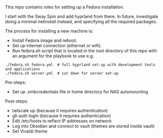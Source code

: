 This repo contains roles for setting up a Fedora installation.

I start with the Sway Spin and add hyprland from there. In future, investigate doing a minimal netinstall instead, and specifying all the required packages.

The process for installing a new machine is:
- Install Fedora image and reboot.
- Set up internet connection (ethernet or wifi).
- Run fedora.sh script that is located in the root directory of this repo with an argument for the playbook to use e.g.
~~~shell
./fedora.sh fedora.yml  # full hyprland set-up with development tools and applications
./fedora.sh server.yml  # cut down for server set-up
~~~

Pre-steps:
- Set up .smbcredentials file in home directory for NAS automounting

Post-steps:
- tailscale up (because it requires authentication)
- gh auth login (because it requires authentication)
- Edit /etc/hosts to reflect IP addresses on network
- Log into Obsidian and connect to vault (themes are stored inside vault)
- Set Vivaldi theme
